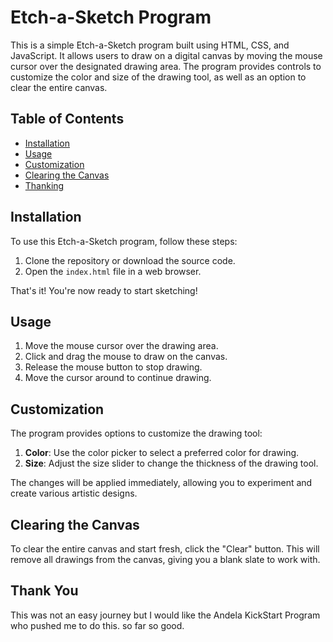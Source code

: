 # Etch-a-Sketch Program

This is a simple Etch-a-Sketch program built using HTML, CSS, and JavaScript. It allows users to draw on a digital canvas by moving the mouse cursor over the designated drawing area. The program provides controls to customize the color and size of the drawing tool, as well as an option to clear the entire canvas.

## Table of Contents
- [Installation](#installation)
- [Usage](#usage)
- [Customization](#customization)
- [Clearing the Canvas](#clearing-the-canvas)
- [Thanking](#ThankYou)


## Installation

To use this Etch-a-Sketch program, follow these steps:

1. Clone the repository or download the source code.
2. Open the `index.html` file in a web browser.

That's it! You're now ready to start sketching!

## Usage

1. Move the mouse cursor over the drawing area.
2. Click and drag the mouse to draw on the canvas.
3. Release the mouse button to stop drawing.
4. Move the cursor around to continue drawing.

## Customization

The program provides options to customize the drawing tool:

1. **Color**: Use the color picker to select a preferred color for drawing.
2. **Size**: Adjust the size slider to change the thickness of the drawing tool.

The changes will be applied immediately, allowing you to experiment and create various artistic designs.

## Clearing the Canvas

To clear the entire canvas and start fresh, click the "Clear" button. This will remove all drawings from the canvas, giving you a blank slate to work with.

## Thank You

This was not an easy journey but I would like the Andela KickStart Program who pushed me to do this. 
so far so good.
